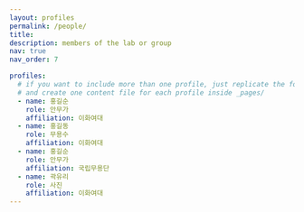 ```yaml
---
layout: profiles
permalink: /people/
title: 
description: members of the lab or group
nav: true
nav_order: 7

profiles:
  # if you want to include more than one profile, just replicate the following block
  # and create one content file for each profile inside _pages/
  - name: 홍길순
    role: 안무가
    affiliation: 이화여대
  - name: 홍길동
    role: 무용수
    affiliation: 이화여대
  - name: 홍길순
    role: 안무가
    affiliation: 국립무용단
  - name: 곽유리
    role: 사진
    affiliation: 이화여대
---
```

